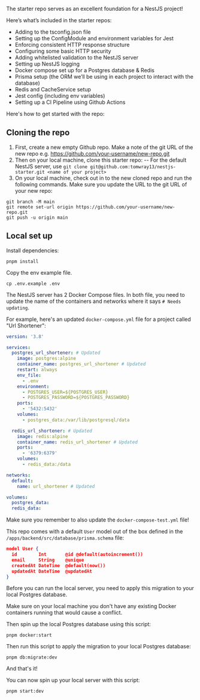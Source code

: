 The starter repo serves as an excellent foundation for a NestJS project!

Here’s what’s included in the starter repos:

- Adding to the tsconfig.json file
- Setting up the ConfigModule and environment variables for Jest
- Enforcing consistent HTTP response structure
- Configuring some basic HTTP security
- Adding whitelisted validation to the NestJS server
- Setting up NestJS logging
- Docker compose set up for a Postgres database & Redis
- Prisma setup (the ORM we’ll be using in each project to interact with the database)
- Redis and CacheService setup
- Jest config (including env variables)
- Setting up a CI Pipeline using Github Actions

Here's how to get started with the repo:

## Cloning the repo

1. First, create a new empty Github repo. Make a note of the git URL of the new repo e.g. https://github.com/your-username/new-repo.git
2. Then on your local machine, clone this starter repo:
   -- For the default NestJS server, use `git clone git@github.com:tomwray13/nestjs-starter.git <name of your project>`
3. On your local machine, check out in to the new cloned repo and run the following commands. Make sure you update the URL to the git URL of your new repo:

```
git branch -M main
git remote set-url origin https://github.com/your-username/new-repo.git
git push -u origin main
```

## Local set up

Install dependencies:

```
pnpm install
```

Copy the env example file.

```
cp .env.example .env
```


The NestJS server has 2 Docker Compose files. In both file, you need to update the name of the containers and networks where it says `# Needs updating`.

For example, here's an updated `docker-compose.yml` file for a project called "Url Shortener":

```yml
version: '3.8'

services:
  postgres_url_shortener: # Updated
    image: postgres:alpine
    container_name: postgres_url_shortener # Updated
    restart: always
    env_file:
      - .env
    environment:
      - POSTGRES_USER=${POSTGRES_USER}
      - POSTGRES_PASSWORD=${POSTGRES_PASSWORD}
    ports:
      - '5432:5432'
    volumes:
      - postgres_data:/var/lib/postgresql/data

  redis_url_shortener: # Updated
    image: redis:alpine
    container_name: redis_url_shortener # Updated
    ports:
      - '6379:6379'
    volumes:
      - redis_data:/data

networks:
  default:
    name: url_shortener # Updated

volumes:
  postgres_data:
  redis_data:
```

Make sure you remember to also update the `docker-compose-test.yml` file!

This repo comes with a default `User` model out of the box defined in the `/apps/backend/src/database/prisma.schema` file:

```json
model User {
  id        Int       @id @default(autoincrement())
  email     String    @unique
  createdAt DateTime  @default(now())
  updatedAt DateTime  @updatedAt
}
```

Before you can run the local server, you need to apply this migration to your local Postgres database.

Make sure on your local machine you don't have any existing Docker containers running that would cause a conflict.

Then spin up the local Postgres database using this script:

```shell
pnpm docker:start
```

Then run this script to apply the migration to your local Postgres database:

```shell
pnpm db:migrate:dev
```

And that's it!

You can now spin up your local server with this script:

```shell
pnpm start:dev
```

